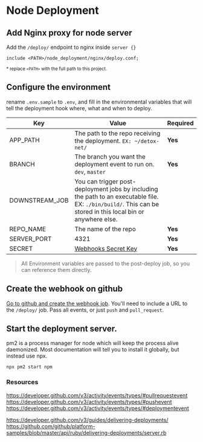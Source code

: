 # Node Deployment

## Add Nginx proxy for node server

Add the `/deploy/` endpoint to nginx inside `server {}`

```
include <PATH>/node_deployment/nginx/deploy.conf;
```
<sub>* replace `<PATH>` with the full path to this project.</sub>

## Configure the environment

rename `.env.sample` to `.env`, and fill in the environmental variables that will tell the deployment hook where, what and when to deploy.

| Key      | Value | Required |
| ----------- | ----------- | ----------- |
| APP_PATH      | The path to the repo receiving the deployment. `EX: ~/detox-net/` | **Yes** |
| BRANCH   | The branch you want the deployment event to run on. `dev`, `master` | **Yes** |
| DOWNSTREAM_JOB   | You can trigger post-deployment jobs by including the path to an executable file. EX: `./bin/build/`. This can be stored in this local bin or anywhere else.        |
| REPO_NAME   | The name of the repo        | **Yes** |
| SERVER_PORT   | 4321        | **Yes** |
| SECRET   | [Webhooks Secret Key](https://github.com/drrobotnik/example/settings/hooks)        | **Yes** |

> All Environment variables are passed to the post-deploy job, so you can reference them directly.

## Create the webhook on github
[Go to github and create the webhook job](https://github.com/drrobotnik/example/settings/hooks). You'll need to include a URL to the `/deploy/` job. Pass all events, or just `push` and `pull_request`.

## Start the deployment server.

pm2 is a process manager for node which will keep the process alive daemonized. Most documentation will tell you to install it globally, but instead use npx.

`npx pm2 start npm`

### Resources
https://developer.github.com/v3/activity/events/types/#pullrequestevent
https://developer.github.com/v3/activity/events/types/#pushevent
https://developer.github.com/v3/activity/events/types/#deploymentevent

https://developer.github.com/v3/guides/delivering-deployments/
https://github.com/github/platform-samples/blob/master/api/ruby/delivering-deployments/server.rb
